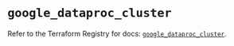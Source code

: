 # `google_dataproc_cluster`

Refer to the Terraform Registry for docs: [`google_dataproc_cluster`](https://registry.terraform.io/providers/hashicorp/google/5.18.0/docs/resources/dataproc_cluster).
